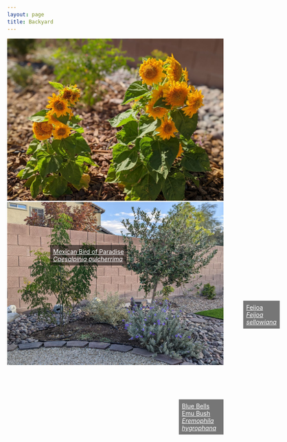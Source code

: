 ```yaml
---
layout: page
title: Backyard
---
```

<div style="position: relative;">
<img src='sunflowers.jpg'>

<a style=" padding: 0.5em; color: white; position: absolute; left:230px; top:460px; background-color: #00000088" href="https://en.wikipedia.org/wiki/Common_sunflower">
Sunflower "Dwarf Teddy Bear"<br>
<i>Helianthus annuus</i>
</a>

<div style="position: relative;">
<img src='biggroup2.jpg'>

<a style=" padding: 0.5em; color: white; position: absolute; left:550px; top:230px; background-color: #00000088" href="https://en.wikipedia.org/wiki/Feijoa_sellowiana">
Feijoa <br>
<i>Feijoa sellowiana</i>
</a>
<a style=" padding: 0.5em; color: white; position: absolute; left:100px; top:100px; background-color: #00000088" href="https://en.wikipedia.org/wiki/Caesalpinia_pulcherrima">Mexican Bird of Paradise<br>
<i>Caesalpinia pulcherrima</i>
<a style=" padding: 0.5em; color: white; position: absolute; left:400px; top:460px; background-color: #00000088" href="https://en.wikipedia.org/wiki/Eremophila_hygrophana">Blue Bells Emu Bush<br>
<i>Eremophila hygrophana</i>


